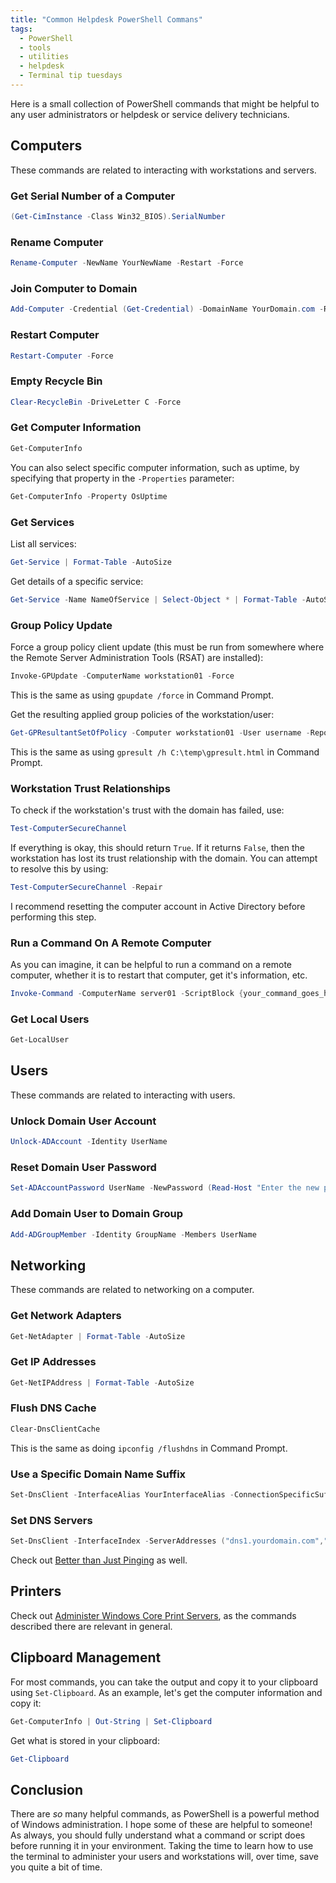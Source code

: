 ```yaml
---
title: "Common Helpdesk PowerShell Commans"
tags:
  - PowerShell
  - tools
  - utilities
  - helpdesk
  - Terminal tip tuesdays
---
```


Here is a small collection of PowerShell commands that might be helpful to any user administrators or helpdesk or service delivery technicians.

## Computers
These commands are related to interacting with workstations and servers.

### Get Serial Number of a Computer
```PowerShell
(Get-CimInstance -Class Win32_BIOS).SerialNumber
```

### Rename Computer
```PowerShell
Rename-Computer -NewName YourNewName -Restart -Force
```

### Join Computer to Domain
```PowerShell
Add-Computer -Credential (Get-Credential) -DomainName YourDomain.com -Restart -Force
```

### Restart Computer
```PowerShell
Restart-Computer -Force
```

### Empty Recycle Bin
```PowerShell
Clear-RecycleBin -DriveLetter C -Force
```

### Get Computer Information
```PowerShell
Get-ComputerInfo
```

You can also select specific computer information, such as uptime, by specifying that property in the `-Properties` parameter:

```PowerShell
Get-ComputerInfo -Property OsUptime
```

### Get Services
List all services:
```PowerShell
Get-Service | Format-Table -AutoSize
```

Get details of a specific service:
```PowerShell
Get-Service -Name NameOfService | Select-Object * | Format-Table -AutoSize
```

### Group Policy Update
Force a group policy client update (this must be run from somewhere where the Remote Server Administration Tools (RSAT) are installed):

```PowerShell
Invoke-GPUpdate -ComputerName workstation01 -Force
```

This is the same as using `gpupdate /force` in Command Prompt.

Get the resulting applied group policies of the workstation/user:

```PowerShell
Get-GPResultantSetOfPolicy -Computer workstation01 -User username -ReportType Html -Path "C:\temp\gpresult.html)"
```

This is the same as using `gpresult /h C:\temp\gpresult.html` in Command Prompt.

### Workstation Trust Relationships
To check if the workstation's trust with the domain has failed, use:

```Powershell
Test-ComputerSecureChannel
```

If everything is okay, this should return `True`. If it returns `False`, then the workstation has lost its trust relationship with the domain. You can attempt to resolve this by using:

```Powershell
Test-ComputerSecureChannel -Repair
```

I recommend resetting the computer account in Active Directory before performing this step.

### Run a Command On A Remote Computer
As you can imagine, it can be helpful to run a command on a remote computer, whether it is to restart that computer, get it's information, etc.
```PowerShell
Invoke-Command -ComputerName server01 -ScriptBlock {your_command_goes_here}
```

### Get Local Users
```PowerShell
Get-LocalUser
```

## Users
These commands are related to interacting with users.

### Unlock Domain User Account
```Powershell
Unlock-ADAccount -Identity UserName
```

### Reset Domain User Password
```PowerShell
Set-ADAccountPassword UserName -NewPassword (Read-Host "Enter the new password" -AsSecureString) –Reset
```

### Add Domain User to Domain Group
```PowerShell
Add-ADGroupMember -Identity GroupName -Members UserName
```

## Networking
These commands are related to networking on a computer.

### Get Network Adapters
```PowerShell
Get-NetAdapter | Format-Table -AutoSize
```

### Get IP Addresses
```PowerShell
Get-NetIPAddress | Format-Table -AutoSize
```

### Flush DNS Cache
```PowerShell
Clear-DnsClientCache
```
This is the same as doing `ipconfig /flushdns` in Command Prompt.

### Use a Specific Domain Name Suffix
```PowerShell
Set-DnsClient -InterfaceAlias YourInterfaceAlias -ConnectionSpecificSuffix YourDomain.com
```

### Set DNS Servers
```PowerShell
Set-DnsClient -InterfaceIndex -ServerAddresses ("dns1.yourdomain.com","dns2.yourdomain.com")
```

Check out [Better than Just Pinging](published/2023/better_than_just_pinging.md) as well.

## Printers
Check out [Administer Windows Core Print Servers](published/2023/administer_windows_core_servers/), as the commands described there are relevant in general.

## Clipboard Management
For most commands, you can take the output and copy it to your clipboard using `Set-Clipboard`. As an example, let's get the computer information and copy it:

```Powershell
Get-ComputerInfo | Out-String | Set-Clipboard
```

Get what is stored in your clipboard:

```PowerShell
Get-Clipboard
```

## Conclusion
There are *so* many helpful commands, as PowerShell is a powerful method of Windows administration. I hope some of these are helpful to someone! As always, you should fully understand what a command or script does before running it in your environment. Taking the time to learn how to use the terminal to administer your users and workstations will, over time, save you quite a bit of time. 
